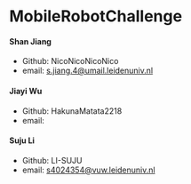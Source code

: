 # MobileRobotChallenge
#### Shan Jiang
- Github: NicoNicoNicoNico
- email: s.jiang.4@umail.leidenuniv.nl
#### Jiayi Wu
- Github: HakunaMatata2218
- email: 
#### Suju Li
- Github: LI-SUJU
- email: s4024354@vuw.leidenuniv.nl
